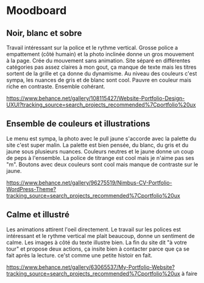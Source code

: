 # Moodboard

## Noir, blanc et sobre

Travail intéressant sur la police et le rythme vertical. Grosse police a empattement (côté humain) et la photo inclinée donne un gros mouvement à la page. Crée du mouvement sans animation. Site séparé en différentes catégories pas assez claires à mon gout, ça manque de texte mais les titres sortent de la grille et ça donne du dynamisme. Au niveau des couleurs c'est sympa, les nuances de gris et de blanc sont cool. Pauvre en couleur mais riche en contraste. Ensemble cohérant.

https://www.behance.net/gallery/108115427/Website-Portfolio-Design-UXUI?tracking_source=search_projects_recommended%7Cportfolio%20ux

## Ensemble de couleurs et illustrations

Le menu est sympa, la photo avec le pull jaune s'accorde avec la palette du site c'est super malin. La palette est bien pensée, du blanc, du gris et du jaune sous plusieurs nuances. Couleurs neutres et le jaune donne un coup de peps à l'ensemble. La police de titrange est cool mais je n'aime pas ses "m". Boutons avec deux couleurs sont cool mais manque de contraste sur le jaune.

https://www.behance.net/gallery/96275519/Nimbus-CV-Portfolio-WordPress-Theme?tracking_source=search_projects_recommended%7Cportfolio%20ux

## Calme et illustré

Les animations attirent l'oeil directement. Le travail sur les polices est intéressant et le rythme vertical me plait beaucoup, donne un sentiment de calme. Les images à côté du texte illustre bien. La fin du site dit "à votre tour" et propose deux actions, ça insite bien à contacter parce que ça se fait après la lecture. ce'st comme une petite histoir en fait.

https://www.behance.net/gallery/63065537/My-Portfolio-Website?tracking_source=search_projects_recommended%7Cportfolio%20ux
à faire
